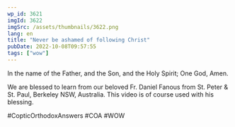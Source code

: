 ```yaml
---
wp_id: 3621
imgId: 3622
imgSrc: /assets/thumbnails/3622.png
lang: en
title: "Never be ashamed of following Christ"
pubDate: 2022-10-08T09:57:55
tags: ["wow"]
---
```


<!-- page: 6 -->

<p>In the name of the Father, and the Son, and the Holy Spirit; One God, Amen. </p>
<p>We are blessed to learn from our beloved Fr. Daniel Fanous from St. Peter & St. Paul, Berkeley NSW, Australia. This video is of course used with his blessing.</p>
<p>#CopticOrthodoxAnswers​ #COA​ #WOW​</p>
